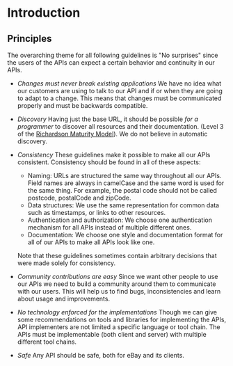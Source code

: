 Introduction
============

Principles
----------

The overarching theme for all following guidelines is "No surprises" since the users of the APIs can expect a certain
behavior and continuity in our APIs.

*   *Changes must never break existing applications*
    We have no idea what our customers are using to talk to our API and if or when they are going to adapt to a change.
    This means that changes must be communicated properly and must be backwards compatible.

*   *Discovery*
    Having just the base URL, it should be possible *for a programmer* to discover all resources and their
    documentation. (Level 3 of the [Richardson Maturity Model](http://restcookbook.com/Miscellaneous/richardsonmaturitymodel/)). We do not believe in automatic discovery.

*   *Consistency*
    These guidelines make it possible to make all our APIs consistent. Consistency should be found in all of these
    aspects:
    * Naming: URLs are structured the same way throughout all our APIs. Field names are always in camelCase and the
      same word is used for the same thing. For example, the postal code should not be called postcode, postalCode and
      zipCode.
    * Data structures: We use the same representation for common data such as timestamps, or links to other resources.
    * Authentication and authorization: We choose one authentication mechanism for all APIs instead of multiple
      different ones.
    * Documentation: We choose one style and documentation format for all of our APIs to make all APIs look like one.

    Note that these guidelines sometimes contain arbitrary decisions that were made solely for consistency.

*   *Community contributions are easy*
    Since we want other people to use our APIs we need to build a community around them to communicate with our users.
    This will help us to find bugs, inconsistencies and learn about usage and improvements.

*   *No technology enforced for the implementations*
    Though we can give some recommendations on tools and libraries for implementing the APIs, API implementers are not
    limited a specific language or tool chain. The APIs must be implementable (both client and server) with multiple
    different tool chains.

*   *Safe*
    Any API should be safe, both for eBay and its clients.
